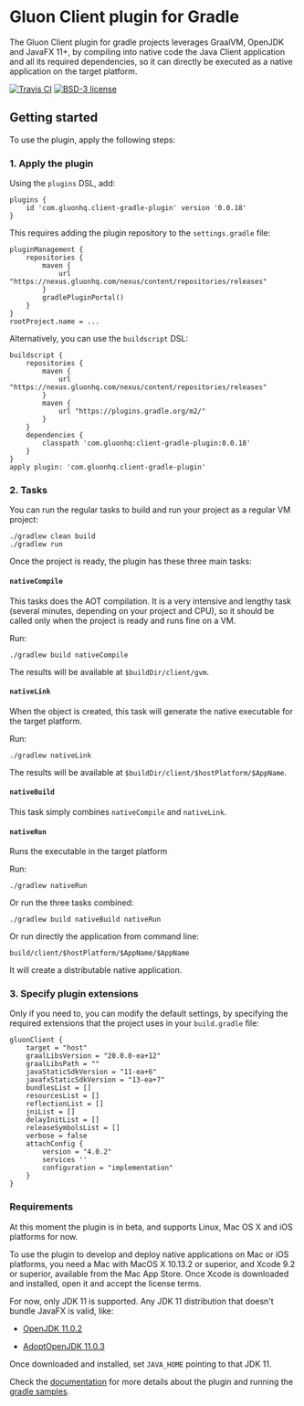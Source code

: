 # Gluon Client plugin for Gradle

The Gluon Client plugin for gradle projects leverages GraalVM, OpenJDK and JavaFX 11+, 
by compiling into native code the Java Client application and all its required dependencies, 
so it can directly be executed as a native application on the target platform.

[![Travis CI](https://api.travis-ci.org/gluonhq/client-gradle-plugin.svg?branch=master)](https://travis-ci.org/gluonhq/client-gradle-plugin)
[![BSD-3 license](https://img.shields.io/badge/license-BSD--3-%230778B9.svg)](https://opensource.org/licenses/BSD-3-Clause)


## Getting started

To use the plugin, apply the following steps:

### 1. Apply the plugin

Using the `plugins` DSL, add:


    plugins {
        id 'com.gluonhq.client-gradle-plugin' version '0.0.18'
    }
    
This requires adding the plugin repository to the `settings.gradle` file:

    pluginManagement {
        repositories {
            maven {
                url "https://nexus.gluonhq.com/nexus/content/repositories/releases"
            }
            gradlePluginPortal()
        }
    }
    rootProject.name = ...

Alternatively, you can use the `buildscript` DSL:

    buildscript {
        repositories {
            maven {
                url "https://nexus.gluonhq.com/nexus/content/repositories/releases"
            }
            maven {
                url "https://plugins.gradle.org/m2/"
            }
        }
        dependencies {
            classpath 'com.gluonhq:client-gradle-plugin:0.0.18'
        }
    }
    apply plugin: 'com.gluonhq.client-gradle-plugin'

### 2. Tasks

You can run the regular tasks to build and run your project as a regular VM project:

    ./gradlew clean build
    ./gradlew run
    
Once the project is ready, the plugin has these three main tasks:    

#### `nativeCompile`

This tasks does the AOT compilation. It is a very intensive and lengthy task (several minutes, depending on your project and CPU), 
so it should be called only when the project is ready and runs fine on a VM.

Run:

    ./gradlew build nativeCompile

The results will be available at `$buildDir/client/gvm`.

#### `nativeLink`

When the object is created, this task will generate the native executable for the target platform.

Run:

    ./gradlew nativeLink
    
The results will be available at `$buildDir/client/$hostPlatform/$AppName`.
    
#### `nativeBuild`

This task simply combines `nativeCompile` and `nativeLink`.
    
#### `nativeRun`

Runs the executable in the target platform

Run:

    ./gradlew nativeRun
    
Or run the three tasks combined:

    ./gradlew build nativeBuild nativeRun
    
Or run directly the application from command line:

    build/client/$hostPlatform/$AppName/$AppName    
    
It will create a distributable native application.

### 3. Specify plugin extensions

Only if you need to, you can modify the default settings, by specifying
 the required extensions that the project uses in your `build.gradle` file:

    gluonClient {
        target = "host"
        graalLibsVersion = "20.0.0-ea+12"
        graalLibsPath = ""
        javaStaticSdkVersion = "11-ea+6"
        javafxStaticSdkVersion = "13-ea+7"
        bundlesList = []
        resourcesList = []
        reflectionList = []
        jniList = []
        delayInitList = []
        releaseSymbolsList = []
        verbose = false
        attachConfig {
            version = "4.0.2"
            services ''
            configuration = "implementation"
        }
    }
    
### Requirements

At this moment the plugin is in beta, and supports Linux, Mac OS X and iOS platforms for now.

To use the plugin to develop and deploy native applications on Mac or iOS platforms, you need a Mac with MacOS X 10.13.2 or superior, and Xcode 9.2 or superior, available from the Mac App Store. Once Xcode is downloaded and installed, open it and accept the license terms.

For now, only JDK 11 is supported. Any JDK 11 distribution that doesn't bundle JavaFX is valid, like:

- [OpenJDK 11.0.2](https://download.java.net/java/GA/jdk11/9/GPL/openjdk-11.0.2_osx-x64_bin.tar.gz)

- [AdoptOpenJDK 11.0.3](https://github.com/AdoptOpenJDK/openjdk11-binaries/releases/download/jdk-11.0.3%2B7/OpenJDK11U-jdk_x64_mac_hotspot_11.0.3_7.tar.gz)

Once downloaded and installed, set `JAVA_HOME` pointing to that JDK 11.

Check the [documentation](https://docs.gluonhq.com/client) for more details about the plugin and running the [gradle samples](https://github.com/gluonhq/client-samples/tree/master/Gradle).

